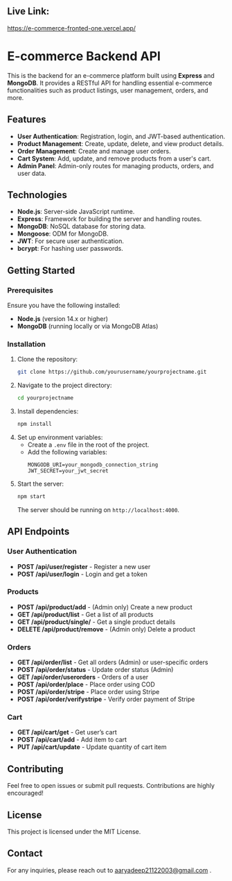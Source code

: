 ## Live Link: 
https://e-commerce-fronted-one.vercel.app/

# E-commerce Backend API

This is the backend for an e-commerce platform built using **Express** and **MongoDB**. It provides a RESTful API for handling essential e-commerce functionalities such as product listings, user management, orders, and more.

## Features

- **User Authentication**: Registration, login, and JWT-based authentication.
- **Product Management**: Create, update, delete, and view product details.
- **Order Management**: Create and manage user orders.
- **Cart System**: Add, update, and remove products from a user's cart.
- **Admin Panel**: Admin-only routes for managing products, orders, and user data.

## Technologies

- **Node.js**: Server-side JavaScript runtime.
- **Express**: Framework for building the server and handling routes.
- **MongoDB**: NoSQL database for storing data.
- **Mongoose**: ODM for MongoDB.
- **JWT**: For secure user authentication.
- **bcrypt**: For hashing user passwords.

## Getting Started

### Prerequisites

Ensure you have the following installed:
- **Node.js** (version 14.x or higher)
- **MongoDB** (running locally or via MongoDB Atlas)

### Installation

1. Clone the repository:
    ```bash
    git clone https://github.com/yourusername/yourprojectname.git
    ```
2. Navigate to the project directory:
    ```bash
    cd yourprojectname
    ```
3. Install dependencies:
    ```bash
    npm install
    ```
4. Set up environment variables:
   - Create a `.env` file in the root of the project.
   - Add the following variables:
      ```plaintext
      MONGODB_URI=your_mongodb_connection_string
      JWT_SECRET=your_jwt_secret
      ```
5. Start the server:
    ```bash
    npm start
    ```
   The server should be running on `http://localhost:4000`.

## API Endpoints

### User Authentication

- **POST /api/user/register** - Register a new user
- **POST /api/user/login** - Login and get a token

### Products

- **POST /api/product/add** - (Admin only) Create a new product
- **GET /api/product/list** - Get a list of all products
- **GET /api/product/single/** - Get a single product details
- **DELETE /api/product/remove** - (Admin only) Delete a product

### Orders

- **GET /api/order/list** - Get all orders (Admin) or user-specific orders
- **POST /api/order/status** - Update order status (Admin)
- **GET /api/order/userorders** - Orders of a user
- **POST /api/order/place** - Place order using COD
- **POST /api/order/stripe** - Place order using Stripe
- **POST /api/order/verifystripe** - Verify order payment of Stripe

### Cart

- **GET /api/cart/get** - Get user’s cart
- **POST /api/cart/add** - Add item to cart
- **PUT /api/cart/update** - Update quantity of cart item

## Contributing

Feel free to open issues or submit pull requests. Contributions are highly encouraged!

## License

This project is licensed under the MIT License.

## Contact

For any inquiries, please reach out to aaryadeep21122003@gmail.com .
